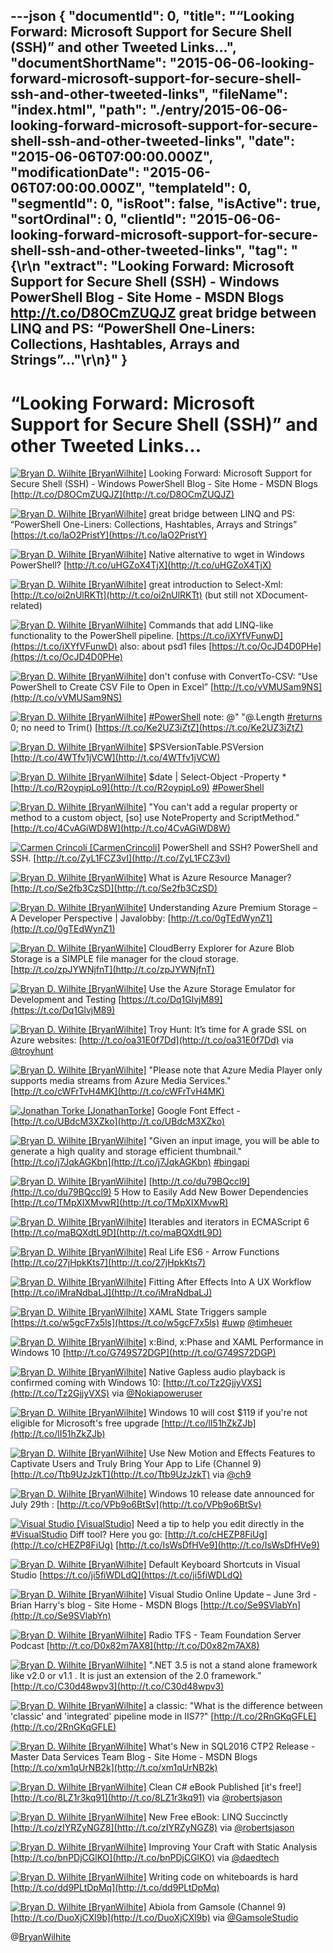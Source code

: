 ---json
{
  "documentId": 0,
  "title": "“Looking Forward: Microsoft Support for Secure Shell (SSH)” and other Tweeted Links…",
  "documentShortName": "2015-06-06-looking-forward-microsoft-support-for-secure-shell-ssh-and-other-tweeted-links",
  "fileName": "index.html",
  "path": "./entry/2015-06-06-looking-forward-microsoft-support-for-secure-shell-ssh-and-other-tweeted-links",
  "date": "2015-06-06T07:00:00.000Z",
  "modificationDate": "2015-06-06T07:00:00.000Z",
  "templateId": 0,
  "segmentId": 0,
  "isRoot": false,
  "isActive": true,
  "sortOrdinal": 0,
  "clientId": "2015-06-06-looking-forward-microsoft-support-for-secure-shell-ssh-and-other-tweeted-links",
  "tag": "{\r\n  \"extract\": \"Looking Forward: Microsoft Support for Secure Shell (SSH) - Windows PowerShell Blog - Site Home - MSDN Blogs <http://t.co/D8OCmZUQJZ>   great bridge between LINQ and PS: “PowerShell One-Liners: Collections, Hashtables, Arrays and Strings”...\"\r\n}"
}
---

# “Looking Forward: Microsoft Support for Secure Shell (SSH)” and other Tweeted Links…

[<img alt="Bryan D. Wilhite [BryanWilhite]" src="https://songhay.blob.core.windows.net/shared-social-twitter/BryanWilhite.jpeg">](http://t.co/UNdqV0Z1zz "Bryan D. Wilhite [BryanWilhite]") Looking Forward: Microsoft Support for Secure Shell (SSH) - Windows PowerShell Blog - Site Home - MSDN Blogs [http://t.co/D8OCmZUQJZ](http://t.co/D8OCmZUQJZ)

[<img alt="Bryan D. Wilhite [BryanWilhite]" src="https://songhay.blob.core.windows.net/shared-social-twitter/BryanWilhite.jpeg">](http://t.co/UNdqV0Z1zz "Bryan D. Wilhite [BryanWilhite]") great bridge between LINQ and PS: “PowerShell One-Liners: Collections, Hashtables, Arrays and Strings” [https://t.co/laO2PristY](https://t.co/laO2PristY)

[<img alt="Bryan D. Wilhite [BryanWilhite]" src="https://songhay.blob.core.windows.net/shared-social-twitter/BryanWilhite.jpeg">](http://t.co/UNdqV0Z1zz "Bryan D. Wilhite [BryanWilhite]") Native alternative to wget in Windows PowerShell? [http://t.co/uHGZoX4TjX](http://t.co/uHGZoX4TjX)

[<img alt="Bryan D. Wilhite [BryanWilhite]" src="https://songhay.blob.core.windows.net/shared-social-twitter/BryanWilhite.jpeg">](http://t.co/UNdqV0Z1zz "Bryan D. Wilhite [BryanWilhite]") great introduction to Select-Xml: [http://t.co/oi2nUlRKTt](http://t.co/oi2nUlRKTt) (but still not XDocument-related)

[<img alt="Bryan D. Wilhite [BryanWilhite]" src="https://songhay.blob.core.windows.net/shared-social-twitter/BryanWilhite.jpeg">](http://t.co/UNdqV0Z1zz "Bryan D. Wilhite [BryanWilhite]") Commands that add LINQ-like functionality to the PowerShell pipeline. [https://t.co/iXYfVFunwD](https://t.co/iXYfVFunwD) also: about psd1 files [https://t.co/OcJD4D0PHe](https://t.co/OcJD4D0PHe)

[<img alt="Bryan D. Wilhite [BryanWilhite]" src="https://songhay.blob.core.windows.net/shared-social-twitter/BryanWilhite.jpeg">](http://t.co/UNdqV0Z1zz "Bryan D. Wilhite [BryanWilhite]") don't confuse with ConvertTo-CSV: “Use PowerShell to Create CSV File to Open in Excel” [http://t.co/vVMUSam9NS](http://t.co/vVMUSam9NS)

[<img alt="Bryan D. Wilhite [BryanWilhite]" src="https://songhay.blob.core.windows.net/shared-social-twitter/BryanWilhite.jpeg">](http://t.co/UNdqV0Z1zz "Bryan D. Wilhite [BryanWilhite]") [#PowerShell](http://search.twitter.com/search?q=%23PowerShell) note: @" "@.Length [#returns](http://search.twitter.com/search?q=%23returns) 0; no need to Trim() [https://t.co/Ke2UZ3iZtZ](https://t.co/Ke2UZ3iZtZ)

[<img alt="Bryan D. Wilhite [BryanWilhite]" src="https://songhay.blob.core.windows.net/shared-social-twitter/BryanWilhite.jpeg">](http://t.co/UNdqV0Z1zz "Bryan D. Wilhite [BryanWilhite]") $PSVersionTable.PSVersion [http://t.co/4WTfv1jVCW](http://t.co/4WTfv1jVCW)

[<img alt="Bryan D. Wilhite [BryanWilhite]" src="https://songhay.blob.core.windows.net/shared-social-twitter/BryanWilhite.jpeg">](http://t.co/UNdqV0Z1zz "Bryan D. Wilhite [BryanWilhite]") $date | Select-Object -Property * [http://t.co/R2oypipLo9](http://t.co/R2oypipLo9) [#PowerShell](http://search.twitter.com/search?q=%23PowerShell)

[<img alt="Bryan D. Wilhite [BryanWilhite]" src="https://songhay.blob.core.windows.net/shared-social-twitter/BryanWilhite.jpeg">](http://t.co/UNdqV0Z1zz "Bryan D. Wilhite [BryanWilhite]") "You can't add a regular property or method to a custom object, [so] use NoteProperty and ScriptMethod." [http://t.co/4CvAGiWD8W](http://t.co/4CvAGiWD8W)

[<img alt="Carmen Crincoli [CarmenCrincoli]" src="https://songhay.blob.core.windows.net/shared-social-twitter/CarmenCrincoli.png">](http://t.co/v1qG87wTGc "Carmen Crincoli [CarmenCrincoli]") PowerShell and SSH? PowerShell and SSH. [http://t.co/ZyL1FCZ3vI](http://t.co/ZyL1FCZ3vI)

[<img alt="Bryan D. Wilhite [BryanWilhite]" src="https://songhay.blob.core.windows.net/shared-social-twitter/BryanWilhite.jpeg">](http://t.co/UNdqV0Z1zz "Bryan D. Wilhite [BryanWilhite]") What is Azure Resource Manager? [http://t.co/Se2fb3CzSD](http://t.co/Se2fb3CzSD)

[<img alt="Bryan D. Wilhite [BryanWilhite]" src="https://songhay.blob.core.windows.net/shared-social-twitter/BryanWilhite.jpeg">](http://t.co/UNdqV0Z1zz "Bryan D. Wilhite [BryanWilhite]") Understanding Azure Premium Storage – A Developer Perspective | Javalobby: [http://t.co/0gTEdWynZ1](http://t.co/0gTEdWynZ1)

[<img alt="Bryan D. Wilhite [BryanWilhite]" src="https://songhay.blob.core.windows.net/shared-social-twitter/BryanWilhite.jpeg">](http://t.co/UNdqV0Z1zz "Bryan D. Wilhite [BryanWilhite]") CloudBerry Explorer for Azure Blob Storage is a SIMPLE file manager for the cloud storage. [http://t.co/zpJYWNjfnT](http://t.co/zpJYWNjfnT)

[<img alt="Bryan D. Wilhite [BryanWilhite]" src="https://songhay.blob.core.windows.net/shared-social-twitter/BryanWilhite.jpeg">](http://t.co/UNdqV0Z1zz "Bryan D. Wilhite [BryanWilhite]") Use the Azure Storage Emulator for Development and Testing [https://t.co/Dq1GlvjM89](https://t.co/Dq1GlvjM89)

[<img alt="Bryan D. Wilhite [BryanWilhite]" src="https://songhay.blob.core.windows.net/shared-social-twitter/BryanWilhite.jpeg">](http://t.co/UNdqV0Z1zz "Bryan D. Wilhite [BryanWilhite]") Troy Hunt: It’s time for A grade SSL on Azure websites: [http://t.co/oa31E0f7Dd](http://t.co/oa31E0f7Dd) via [@troyhunt](http://twitter.com/troyhunt)

[<img alt="Bryan D. Wilhite [BryanWilhite]" src="https://songhay.blob.core.windows.net/shared-social-twitter/BryanWilhite.jpeg">](http://t.co/UNdqV0Z1zz "Bryan D. Wilhite [BryanWilhite]") "Please note that Azure Media Player only supports media streams from Azure Media Services." [http://t.co/cWFrTvH4MK](http://t.co/cWFrTvH4MK)

[<img alt="Jonathan Torke [JonathanTorke]" src="https://songhay.blob.core.windows.net/shared-social-twitter/JonathanTorke.png">](http://t.co/mWC0EvGXhS "Jonathan Torke [JonathanTorke]") Google Font Effect - [http://t.co/UBdcM3XZko](http://t.co/UBdcM3XZko)

[<img alt="Bryan D. Wilhite [BryanWilhite]" src="https://songhay.blob.core.windows.net/shared-social-twitter/BryanWilhite.jpeg">](http://t.co/UNdqV0Z1zz "Bryan D. Wilhite [BryanWilhite]") "Given an input image, you will be able to generate a high quality and storage efficient thumbnail." [http://t.co/j7JqkAGKbn](http://t.co/j7JqkAGKbn) [#bingapi](http://search.twitter.com/search?q=%23bingapi)

[<img alt="Bryan D. Wilhite [BryanWilhite]" src="https://songhay.blob.core.windows.net/shared-social-twitter/BryanWilhite.jpeg">](http://t.co/UNdqV0Z1zz "Bryan D. Wilhite [BryanWilhite]") [http://t.co/du79BQccl9](http://t.co/du79BQccl9) 5 How to Easily Add New Bower Dependencies [http://t.co/TMpXIXMvwR](http://t.co/TMpXIXMvwR)

[<img alt="Bryan D. Wilhite [BryanWilhite]" src="https://songhay.blob.core.windows.net/shared-social-twitter/BryanWilhite.jpeg">](http://t.co/UNdqV0Z1zz "Bryan D. Wilhite [BryanWilhite]") Iterables and iterators in ECMAScript 6 [http://t.co/maBQXdtL9D](http://t.co/maBQXdtL9D)

[<img alt="Bryan D. Wilhite [BryanWilhite]" src="https://songhay.blob.core.windows.net/shared-social-twitter/BryanWilhite.jpeg">](http://t.co/UNdqV0Z1zz "Bryan D. Wilhite [BryanWilhite]") Real Life ES6 - Arrow Functions [http://t.co/27jHpkKts7](http://t.co/27jHpkKts7)

[<img alt="Bryan D. Wilhite [BryanWilhite]" src="https://songhay.blob.core.windows.net/shared-social-twitter/BryanWilhite.jpeg">](http://t.co/UNdqV0Z1zz "Bryan D. Wilhite [BryanWilhite]") Fitting After Effects Into A UX Workflow [http://t.co/iMraNdbaLJ](http://t.co/iMraNdbaLJ)

[<img alt="Bryan D. Wilhite [BryanWilhite]" src="https://songhay.blob.core.windows.net/shared-social-twitter/BryanWilhite.jpeg">](http://t.co/UNdqV0Z1zz "Bryan D. Wilhite [BryanWilhite]") XAML State Triggers sample [https://t.co/w5gcF7x5ls](https://t.co/w5gcF7x5ls) [#uwp](http://search.twitter.com/search?q=%23uwp) [@timheuer](http://twitter.com/timheuer)

[<img alt="Bryan D. Wilhite [BryanWilhite]" src="https://songhay.blob.core.windows.net/shared-social-twitter/BryanWilhite.jpeg">](http://t.co/UNdqV0Z1zz "Bryan D. Wilhite [BryanWilhite]") x:Bind, x:Phase and XAML Performance in Windows 10 [http://t.co/G749S72DGP](http://t.co/G749S72DGP)

[<img alt="Bryan D. Wilhite [BryanWilhite]" src="https://songhay.blob.core.windows.net/shared-social-twitter/BryanWilhite.jpeg">](http://t.co/UNdqV0Z1zz "Bryan D. Wilhite [BryanWilhite]") Native Gapless audio playback is confirmed coming with Windows 10: [http://t.co/Tz2GjjyVXS](http://t.co/Tz2GjjyVXS) via [@Nokiapoweruser](http://twitter.com/Nokiapoweruser)

[<img alt="Bryan D. Wilhite [BryanWilhite]" src="https://songhay.blob.core.windows.net/shared-social-twitter/BryanWilhite.jpeg">](http://t.co/UNdqV0Z1zz "Bryan D. Wilhite [BryanWilhite]") Windows 10 will cost $119 if you're not eligible for Microsoft's free upgrade [http://t.co/lI51hZkZJb](http://t.co/lI51hZkZJb)

[<img alt="Bryan D. Wilhite [BryanWilhite]" src="https://songhay.blob.core.windows.net/shared-social-twitter/BryanWilhite.jpeg">](http://t.co/UNdqV0Z1zz "Bryan D. Wilhite [BryanWilhite]") Use New Motion and Effects Features to Captivate Users and Truly Bring Your App to Life (Channel 9) [http://t.co/Ttb9UzJzkT](http://t.co/Ttb9UzJzkT) via [@ch9](http://twitter.com/ch9)

[<img alt="Bryan D. Wilhite [BryanWilhite]" src="https://songhay.blob.core.windows.net/shared-social-twitter/BryanWilhite.jpeg">](http://t.co/UNdqV0Z1zz "Bryan D. Wilhite [BryanWilhite]") Windows 10 release date announced for July 29th : [http://t.co/VPb9o6BtSv](http://t.co/VPb9o6BtSv)

[<img alt="Visual Studio [VisualStudio]" src="https://songhay.blob.core.windows.net/shared-social-twitter/VisualStudio.png">](http://t.co/OqnL9IGcUY "Visual Studio [VisualStudio]") Need a tip to help you edit directly in the [#VisualStudio](http://search.twitter.com/search?q=%23VisualStudio) Diff tool? Here you go: [http://t.co/cHEZP8FiUg](http://t.co/cHEZP8FiUg) [http://t.co/IsWsDfHVe9](http://t.co/IsWsDfHVe9)

[<img alt="Bryan D. Wilhite [BryanWilhite]" src="https://songhay.blob.core.windows.net/shared-social-twitter/BryanWilhite.jpeg">](http://t.co/UNdqV0Z1zz "Bryan D. Wilhite [BryanWilhite]") Default Keyboard Shortcuts in Visual Studio [https://t.co/ji5fiWDLdQ](https://t.co/ji5fiWDLdQ)

[<img alt="Bryan D. Wilhite [BryanWilhite]" src="https://songhay.blob.core.windows.net/shared-social-twitter/BryanWilhite.jpeg">](http://t.co/UNdqV0Z1zz "Bryan D. Wilhite [BryanWilhite]") Visual Studio Online Update – June 3rd - Brian Harry's blog - Site Home - MSDN Blogs [http://t.co/Se9SVlabYn](http://t.co/Se9SVlabYn)

[<img alt="Bryan D. Wilhite [BryanWilhite]" src="https://songhay.blob.core.windows.net/shared-social-twitter/BryanWilhite.jpeg">](http://t.co/UNdqV0Z1zz "Bryan D. Wilhite [BryanWilhite]") Radio TFS - Team Foundation Server Podcast [http://t.co/D0x82m7AX8](http://t.co/D0x82m7AX8)

[<img alt="Bryan D. Wilhite [BryanWilhite]" src="https://songhay.blob.core.windows.net/shared-social-twitter/BryanWilhite.jpeg">](http://t.co/UNdqV0Z1zz "Bryan D. Wilhite [BryanWilhite]") ".NET 3.5 is not a stand alone framework like v2.0 or v1.1 . It is just an extension of the 2.0 framework." [http://t.co/C30d48wpv3](http://t.co/C30d48wpv3)

[<img alt="Bryan D. Wilhite [BryanWilhite]" src="https://songhay.blob.core.windows.net/shared-social-twitter/BryanWilhite.jpeg">](http://t.co/UNdqV0Z1zz "Bryan D. Wilhite [BryanWilhite]") a classic: "What is the difference between 'classic' and 'integrated' pipeline mode in IIS7?" [http://t.co/2RnGKqGFLE](http://t.co/2RnGKqGFLE)

[<img alt="Bryan D. Wilhite [BryanWilhite]" src="https://songhay.blob.core.windows.net/shared-social-twitter/BryanWilhite.jpeg">](http://t.co/UNdqV0Z1zz "Bryan D. Wilhite [BryanWilhite]") What's New in SQL2016 CTP2 Release - Master Data Services Team Blog - Site Home - MSDN Blogs [http://t.co/xm1qUrNB2k](http://t.co/xm1qUrNB2k)

[<img alt="Bryan D. Wilhite [BryanWilhite]" src="https://songhay.blob.core.windows.net/shared-social-twitter/BryanWilhite.jpeg">](http://t.co/UNdqV0Z1zz "Bryan D. Wilhite [BryanWilhite]") Clean C# eBook Published [it's free!] [http://t.co/8LZ1r3kq91](http://t.co/8LZ1r3kq91) via [@robertsjason](http://twitter.com/robertsjason)

[<img alt="Bryan D. Wilhite [BryanWilhite]" src="https://songhay.blob.core.windows.net/shared-social-twitter/BryanWilhite.jpeg">](http://t.co/UNdqV0Z1zz "Bryan D. Wilhite [BryanWilhite]") New Free eBook: LINQ Succinctly [http://t.co/zIYRZyNGZ8](http://t.co/zIYRZyNGZ8) via [@robertsjason](http://twitter.com/robertsjason)

[<img alt="Bryan D. Wilhite [BryanWilhite]" src="https://songhay.blob.core.windows.net/shared-social-twitter/BryanWilhite.jpeg">](http://t.co/UNdqV0Z1zz "Bryan D. Wilhite [BryanWilhite]") Improving Your Craft with Static Analysis [http://t.co/bnPDjCGlKO](http://t.co/bnPDjCGlKO) via [@daedtech](http://twitter.com/daedtech)

[<img alt="Bryan D. Wilhite [BryanWilhite]" src="https://songhay.blob.core.windows.net/shared-social-twitter/BryanWilhite.jpeg">](http://t.co/UNdqV0Z1zz "Bryan D. Wilhite [BryanWilhite]") Writing code on whiteboards is hard [http://t.co/dd9PLtDpMq](http://t.co/dd9PLtDpMq)

[<img alt="Bryan D. Wilhite [BryanWilhite]" src="https://songhay.blob.core.windows.net/shared-social-twitter/BryanWilhite.jpeg">](http://t.co/UNdqV0Z1zz "Bryan D. Wilhite [BryanWilhite]") Abiola from Gamsole (Channel 9) [http://t.co/DuoXjCXl9b](http://t.co/DuoXjCXl9b) via [@GamsoleStudio](http://twitter.com/GamsoleStudio)

@[BryanWilhite](https://twitter.com/BryanWilhite)
